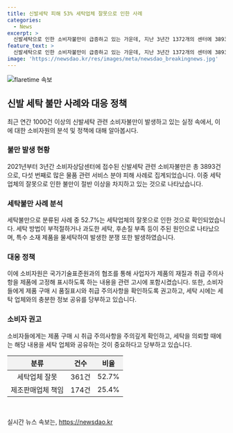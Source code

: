 ```yaml
---
title: 신발세탁 피해 53% 세탁업체 잘못으로 인한 사례
categories:
  - News
excerpt: >
  신발세탁으로 인한 소비자불만이 급증하고 있는 가운데, 지난 3년간 1372개의 센터에 3893건의 불만이 접수됐다는 사실이 뒷받침된다. 특히 신발세탁업체의 잘못으로 인한 불만이 절반 이상을 차지하고 있으며, 가죽이나 스웨이드와 같은 특수소재 제품의 경우 물세탁으로 인한 분쟁도 발생했다. 이에 소비자원은 취급표시 사항을 고정시키고, 소비자들에게 품질표시 확인과 세탁시 업체와 사전 협의를 촉구하고 있다.
feature_text: >
  신발세탁으로 인한 소비자불만이 급증하고 있는 가운데, 지난 3년간 1372개의 센터에 3893건의 불만이 접수됐다는 사실이 뒷받침된다. 특히 신발세탁업체의 잘못으로 인한 불만이 절반 이상을 차지하고 있으며, 가죽이나 스웨이드와 같은 특수소재 제품의 경우 물세탁으로 인한 분쟁도 발생했다. 이에 소비자원은 취급표시 사항을 고정시키고, 소비자들에게 품질표시 확인과 세탁시 업체와 사전 협의를 촉구하고 있다.
image: 'https://newsdao.kr/res/images/meta/newsdao_breakingnews.jpg'
---
```


<p><img src="https://newsdao.kr/res/images/meta/newsdao_breakingnews.jpg" alt="flaretime 속보" /></p>

<h2 data-ke-size="size26">신발 세탁 불만 사례와 대응 정책</h2>

<p data-ke-size="size16">최근 연간 1000건 이상의 신발세탁 관련 소비자불만이 발생하고 있는 실정 속에서, 이에 대한 소비자원의 분석 및 정책에 대해 알아봅시다.</p>

<h3>불만 발생 현황</h3>

<p data-ke-size="size16">2021년부터 3년간 소비자상담센터에 접수된 신발세탁 관련 소비자불만은 총 3893건으로, 다섯 번째로 많은 물품 관련 서비스 분야 피해 사례로 집계되었습니다. 이중 세탁업체의 잘못으로 인한 불만이 절반 이상을 차지하고 있는 것으로 나타났습니다.</p>

<h3>세탁불만 사례 분석</h3>

<p data-ke-size="size16">세탁불만으로 분류된 사례 중 52.7%는 세탁업체의 잘못으로 인한 것으로 확인되었습니다. 세탁 방법이 부적절하거나 과도한 세탁, 후손질 부족 등이 주된 원인으로 나타났으며, 특수 소재 제품을 물세탁하여 발생한 분쟁 또한 발생하였습니다.</p>

<h3>대응 정책</h3>

<p data-ke-size="size16">이에 소비자원은 국가기술표준원과의 협조를 통해 사업자가 제품의 재질과 취급 주의사항을 제품에 고정해 표시하도록 하는 내용을 관련 고시에 포함시켰습니다. 또한, 소비자들에게 제품 구매 시 품질표시와 취급 주의사항을 확인하도록 권고하고, 세탁 시에는 세탁 업체와의 충분한 정보 공유를 당부하고 있습니다.</p>

<h3>소비자 권고</h3>

<p data-ke-size="size16">소비자들에게는 제품 구매 시 취급 주의사항을 주의깊게 확인하고, 세탁을 의뢰할 때에는 해당 내용을 세탁 업체와 공유하는 것이 중요하다고 당부하고 있습니다.</p>

<table>
    <thead>
        <tr>
            <th style="background-color: #f2f2f2;">분류</th>
            <th style="background-color: #f2f2f2; text-align: center;">건수</th>
            <th style="background-color: #f2f2f2; text-align: center;">비율</th>
        </tr>
    </thead>
    <tbody>
        <tr>
            <td style="text-align: center;">세탁업체 잘못</td>
            <td style="text-align: center;">361건</td>
            <td style="text-align: center;">52.7%</td>
        </tr>
        <tr>
            <td style="text-align: center;">제조판매업체 책임</td>
            <td style="text-align: center;">174건</td>
            <td style="text-align: center;">25.4%</td>
        </tr>
    </tbody>
</table>

<p data-ke-size="size16">&nbsp;</p>
실시간 뉴스 속보는, <a href="https://newsdao.kr" rel="dofollow">https://newsdao.kr</a>


